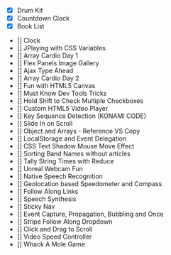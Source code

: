 
- [x] Drum Kit 
- [x] Countdown Clock
- [x] Book List
- [] Clock
- [] JPlaying with CSS Variables
- [] Array Cardio Day 1
- [] Flex Panels Image Gallery
- [] Ajax Type Ahead
- [] Array Cardio Day 2
- [] Fun with HTML5 Canvas
- [] Must Know Dev Tools Tricks
- [] Hold Shift to Check Multiple Checkboxes
- [] Custom HTML5 Video Player
- [] Key Sequence Detection (KONAMI CODE)
- [] Slide In on Scroll
- [] Object and Arrays - Reference VS Copy
- [] LocalStorage and Event Delegation
- [] CSS Text Shadow Mouse Move Effect
- [] Sorting Band Names without articles
- [] Tally String Times with Reduce
- [] Unreal Webcam Fun
- [] Native Speech Recognition
- [] Geolocation based Speedometer and Compass
- [] Follow Along Links
- [] Speech Synthesis
- [] Sticky Nav
- [] Event Capture, Propagation, Bubbling and Once
- [] Stripe Follow Along Dropdown
- [] Click and Drag to Scroll
- [] Video Speed Controller
- [] Whack A Mole Game


